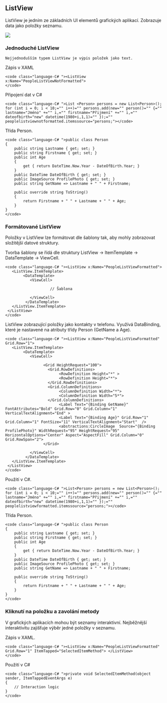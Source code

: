## ListView

 ListView je jedním ze základních UI elementů grafických aplikací. Zobrazuje data jako položky seznamu. 

![](images/ListView.png)

### Jednoduché ListView

	Nejjednodušším typem ListView je výpis položek jako text.

 Zápis v XAML 

    <code class="language-C# "><ListView x:Name="PeopleListViewNotFormatted"> 
    </code>

 Připojení dat v C# 

    <code class="language-C# ">List <Person> persons = new List<Person>();
    for (int i = 0; i < 10;="" i++)="" persons.add(new="" person()="" {="" lastname="Jméno" +="" i,="" firstname="Přijmení" +="" i,="" dateofbirth="new" datetime(1980+i,1,1)="" });="" peoplelistviewnotformatted.itemssource="persons;"></code>

 Třída Person. 

    <code class="language-C# ">public class Person
    {
        public string Lastname { get; set; }
        public string Firstname { get; set; }
        public int Age
        {
            get { return DateTime.Now.Year - DateOfBirth.Year; }
        }
        public DateTime DateOfBirth { get; set; }
        public ImageSource ProfilePhoto { get; set; }
        public string GetName => Lastname + " " + Firstname;

        public override string ToString()
        {
            return Firstname + " " + Lastname + " " + Age;
        }
    }
    </code>

### Formátované ListView

 Položky v ListView lze formátovat dle šablony tak, aby mohly zobrazovat složitější datové struktury. 

 Tvorba šablony se řídá dle struktury ListView -> ItemTemplate -> DataTemplate -> ViewCell. 

    <code class="language-C# "><ListView x:Name="PeopleListViewFormatted">
       <ListView.ItemTemplate>
            <DataTemplate>
               <ViewCell>

                        // Šablona 

               </ViewCell>
             </DataTemplate>
       </ListView.ItemTemplate>
     </ListView>
    </code>

 ListView zobrazující položky jako kontakty v telefonu. Využívá DataBinding, které je nastavené na atributy třídy Person (GetName a Age). 

    <code class="language-C# "><ListView x:Name="PeopleListViewFormatted" Grid.Row="1">
       <ListView.ItemTemplate>
            <DataTemplate>
               <ViewCell>

                     <Grid HeightRequest="100">
                       <Grid.RowDefinitions>
                            <RowDefinition Height="*" >
                            <RowDefinition Height="*">
                       </Grid.RowDefinitions>
                       <Grid.ColumnDefinitions>
                            <ColumnDefinition Width="*">
                            <ColumnDefinition Width="5*">
                       </Grid.ColumnDefinitions>
                            <Label Text="{Binding GetName}" FontAttributes="Bold" Grid.Row="0" Grid.Column="1" VerticalTextAlignment="End" >
                            <Label Text="{Binding Age}" Grid.Row="1"  Grid.Column="1" FontSize="11" VerticalTextAlignment="Start"  />
                            <abstractions:CircleImage  Source="{Binding ProfilePhoto}" WidthRequest="95" HeightRequest="95" HorizontalOptions="Center" Aspect="AspectFill" Grid.Column="0" Grid.RowSpan="2">
                     </Grid>

               </ViewCell>
             </DataTemplate>
       </ListView.ItemTemplate>
     </ListView>
    </code>

 Použití v C#. 

    <code class="language-C# ">List<Person> persons = new List<Person>();
    for (int i = 0; i < 10;="" i++)="" persons.add(new="" person()="" {="" lastname="Jméno" +="" i,="" firstname="Přijmení" +="" i,="" dateofbirth="new" datetime(1980+i,1,1)="" });="" peoplelistviewformatted.itemssource="persons;"></code>

 Třída Person. 

    <code class="language-C# ">public class Person
    {
        public string Lastname { get; set; }
        public string Firstname { get; set; }
        public int Age
        {
            get { return DateTime.Now.Year - DateOfBirth.Year; }
        }
        public DateTime DateOfBirth { get; set; }
        public ImageSource ProfilePhoto { get; set; }
        public string GetName => Lastname + " " + Firstname;

        public override string ToString()
        {
            return Firstname + " " + Lastname + " " + Age;
        }
    }
    </code>

### Kliknutí na položku a zavolání metody

 V grafických aplikacích mohou být seznamy interaktivní. Nejběžnější interaktivitu zajišťuje výběr jedné položky v seznamu. 

 Zápis v XAML. 

    <code class="language-C# "><ListView x:Name="PeopleListViewFormatted" Grid.Row="1" ItemTapped="SelectedItemMethod"> </ListView>
    </code>

 Použití v C# 

    <code class="language-C# ">private void SelectedItemMethod(object sender, ItemTappedEventArgs e)
    {
        // Interaction logic
    }
    </code>